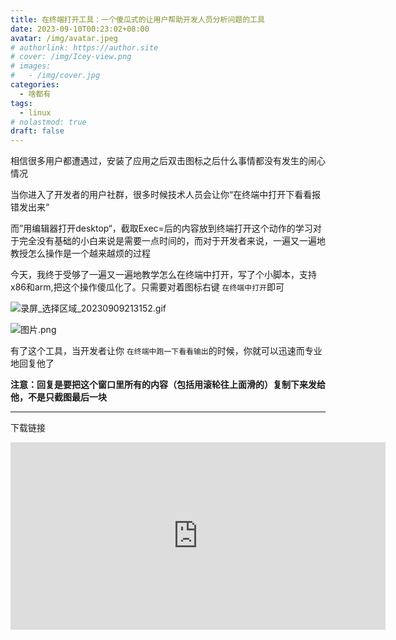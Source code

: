 ```yaml
---
title: 在终端打开工具：一个傻瓜式的让用户帮助开发人员分析问题的工具
date: 2023-09-10T00:23:02+08:00
avatar: /img/avatar.jpeg
# authorlink: https://author.site
# cover: /img/Icey-view.png
# images:
#   - /img/cover.jpg
categories:
  - 啥都有
tags:
  - linux
# nolastmod: true
draft: false
---
```


相信很多用户都遭遇过，安装了应用之后双击图标之后什么事情都没有发生的闹心情况

<!--more-->


当你进入了开发者的用户社群，很多时候技术人员会让你“在终端中打开下看看报错发出来“

而”用编辑器打开desktop“，截取Exec=后的内容放到终端打开这个动作的学习对于完全没有基础的小白来说是需要一点时间的，而对于开发者来说，一遍又一遍地教授怎么操作是一个越来越烦的过程

今天，我终于受够了一遍又一遍地教学怎么在终端中打开，写了个小脚本，支持x86和arm,把这个操作傻瓜化了。只需要对着图标右键 `在终端中打开`即可

![录屏_选择区域_20230909213152.gif](https://storage.deepin.org/thread/202309092132251318_录屏_选择区域_20230909213152.gif)

![图片.png](https://storage.deepin.org/thread/202309092132172081_图片.png)

有了这个工具，当开发者让你 `在终端中跑一下看看输出`的时候，你就可以迅速而专业地回复他了

**注意：回复是要把这个窗口里所有的内容（包括用滚轮往上面滑的）复制下来发给他，不是只截图最后一块**

---

下载链接

<iframe
    frameborder="no"
    border="0"
    marginwidth="0"
    marginheight="0"
    width=600
    height=300
    src="https://deepin-community-store.gitee.io/spk-resolv/?spk=spk://store/tools/open-in-terminal-tool">
</iframe>
